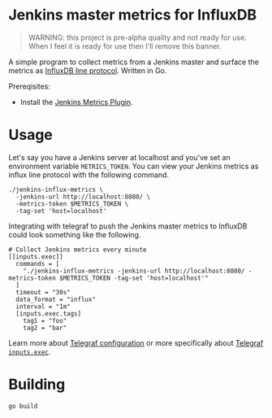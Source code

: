 # Jenkins master metrics for InfluxDB

> WARNING: this project is pre-alpha quality and not ready for use.  When I feel it is ready for use then I'll remove this banner.

A simple program to collect metrics from a Jenkins master and surface the
metrics as [InfluxDB line protocol][idb-line-protocol].  Written in Go.

Prereqisites:

- Install the [Jenkins Metrics Plugin][jenkins-metrics].

# Usage

Let's say you have a Jenkins server at localhost and you've set an environment
variable `METRICS_TOKEN`.  You can view your Jenkins metrics as influx line
protocol with the following command.

    ./jenkins-influx-metrics \
      -jenkins-url http://localhost:8080/ \
      -metrics-token $METRICS_TOKEN \
      -tag-set 'host=localhost'

Integrating with telegraf to push the Jenkins master metrics to InfluxDB could
look something like the following.

    # Collect Jenkins metrics every minute
    [[inputs.exec]]
      commands = [
        "./jenkins-influx-metrics -jenkins-url http://localhost:8080/ -metrics-token $METRICS_TOKEN -tag-set 'host=localhost'"
      ]
      timeout = "30s"
      data_format = "influx"
      interval = "1m"
      [inputs.exec.tags]
        tag1 = "foo"
        tag2 = "bar"

Learn more about [Telegraf configuration][telegraf-conf] or more specifically
about [Telegraf `inputs.exec`][telegraf-exec].

# Building

    go build

[idb-line-protocol]: https://docs.influxdata.com/influxdb/v1.2/write_protocols/line_protocol_tutorial/
[jenkins-metrics]: https://wiki.jenkins-ci.org/display/JENKINS/Metrics+Plugin
[telegraf-conf]: https://github.com/influxdata/telegraf/blob/master/docs/CONFIGURATION.md
[telegraf-exec]: https://github.com/influxdata/telegraf/blob/master/etc/telegraf.conf
